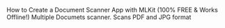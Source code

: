 How to Create a Document Scanner App with MLKit (100% FREE & Works Offline!)
Multiple Documets scanner.
Scans PDF and JPG format
